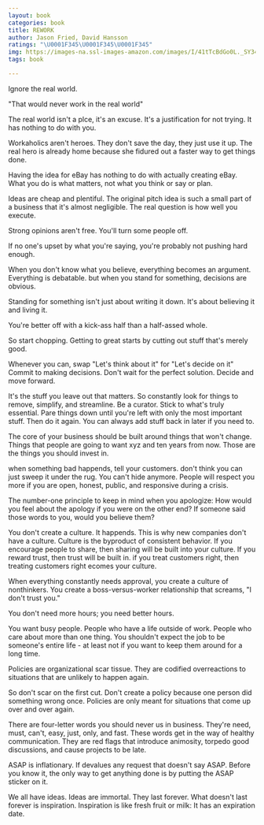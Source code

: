 ```yaml
---
layout: book
categories: book
title: REWORK
author: Jason Fried, David Hansson
ratings: "\U0001F345\U0001F345\U0001F345"
img: https://images-na.ssl-images-amazon.com/images/I/41tTcBdGo0L._SY346_.jpg
tags: book

---
```



Ignore the real world.

"That would never work in the real world"

The real world isn't a plce, it's an excuse. It's a justification for not trying. It has nothing to do with you.


Workaholics aren't heroes. They don't save the day, they just use it up. The real hero is already home because she fidured out a faster way to get things done.


Having the idea for eBay has nothing to do with actually creating eBay. What you do is what matters, not what you think or say or plan.

Ideas are cheap and plentiful. The original pitch idea is such a small part of a business that it's almost negligible. The real question is how well you execute.


Strong opinions aren't free. You'll turn some people off.

If no one's upset by what you're saying, you're probably not pushing hard enough.

When you don't know what you believe, everything becomes an argument. Everything is debatable. but when you stand for something, decisions are obvious.

Standing for something isn't just about writing it down. It's about believing it and living it.



You're better off with a kick-ass half than a half-assed whole.

So start chopping. Getting to great starts by cutting out stuff that's merely good.


Whenever you can, swap "Let's think about it" for "Let's decide on it" Commit to making decisions. Don't wait for the perfect solution. Decide and move forward.


It's the stuff you leave out that matters. So constantly look for things to remove, simplify, and streamline. Be a curator. Stick to what's truly essential. Pare things down until you're left with only the most important stuff. Then do it again. You can always add stuff back in later if you need to.

The core of your business should be built around things that won't change. Things that people are going to want xyz and ten years from now. Those are the things you should invest in.


when something bad happends, tell your customers. don't think you can just sweep it under the rug. You can't hide anymore.
People will respect you more if you are open, honest, public, and responsive during a crisis.


The number-one principle to keep in mind when you apologize: How would you feel about the apology if you were on the other end? If someone said those words to you, would you believe them?


You don't create a culture. It happends. This is why new companies don't have a culture. Culture is the byproduct of consistent behavior. If you encourage people to share, then sharing will be built into your culture. If you reward trust, then trust will be built in. if you treat customers right, then treating customers right ecomes your culture.


When everything constantly needs approval, you create a culture of nonthinkers. You create a boss-versus-worker relationship that screams, "I don't trust you."


You don't need more hours; you need better hours.

You want busy people. People who have a life outside of work. People who care about more than one thing. You shouldn't expect the job to be someone's entire life - at least not if you want to keep them around for a long time.



Policies are organizational scar tissue. They are codified overreactions to situations that are unlikely to happen again.


So don't scar on the first cut. Don't create a policy because one person did something wrong once. Policies are only meant for situations that come up over and over again.



There are four-letter words you should never us in business. They're need, must, can't, easy, just, only, and fast. These words get in the way of healthy communication. They are red flags that introduce animosity, torpedo good discussions, and cause projects to be late.


ASAP is inflationary. If devalues any request that doesn't say ASAP. Before you know it, the only way to get anything done is by putting the ASAP sticker on it.


We all have ideas. Ideas are immortal. They last forever. What doesn't last forever is inspiration. Inspiration is like fresh fruit or milk: It has an expiration date.
